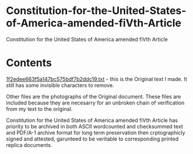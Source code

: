 # Constitution-for-the-United-States-of-America-amended-fiVth-Article

Constitution for the United States of America amended fiVth Article

<h1>Contents</h1>

[1f2edee663f5a147bc575bdf7b2ddc19.txt](https://github.com/freedom-foundation/Constitution-for-the-United-States-of-America-amended-fiVth-Article/blob/main/1f2edee663f5a147bc575bdf7b2ddc19.txt) - this is the Original text I made. It still has some invisible characters to remove.

Other files are the photographs of the Original document. These files are included because they are necesarry for an unbroken chain of verification from my text to the original.

Constitution for the United States of America amended fiVth Article has priority to be archived in both ASCII wordcounted and checksummed text and PDF/A-1 archive format for long term preservation then crptographicly signed and attested, garunteed to be veritable to corresponding printed replica documents.
